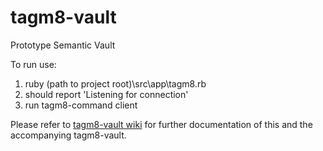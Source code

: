 # tagm8-vault

Prototype Semantic Vault

To run use:

1. ruby (path to project root)\src\app\tagm8.rb
2. should report 'Listening for connection'
3. run tagm8-command client

Please refer to [tagm8-vault wiki](https://github.com/metafacets/tagm8-vault/wiki) for further documentation of this and the accompanying tagm8-vault.